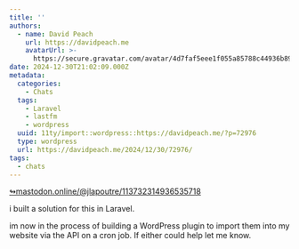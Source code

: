 ```yaml
---
title: ''
authors:
  - name: David Peach
    url: https://davidpeach.me
    avatarUrl: >-
      https://secure.gravatar.com/avatar/4d7faf5eee1f055a85788c44936b8995eaab6dfb004e7854ec747ccb272e91ee?s=96&d=mm&r=g
date: 2024-12-30T21:02:09.000Z
metadata:
  categories:
    - Chats
  tags:
    - Laravel
    - lastfm
    - wordpress
  uuid: 11ty/import::wordpress::https://davidpeach.me/?p=72976
  type: wordpress
  url: https://davidpeach.me/2024/12/30/72976/
tags:
  - chats
---
```

[↬mastodon.online/@jlapoutre/113732314936535718](https://mastodon.online/@jlapoutre/113732314936535718 "This post is a response to the referenced content.")

i built a solution for this in Laravel.

im now in the process of building a WordPress plugin to import them into my website via the API on a cron job. If either could help let me know.